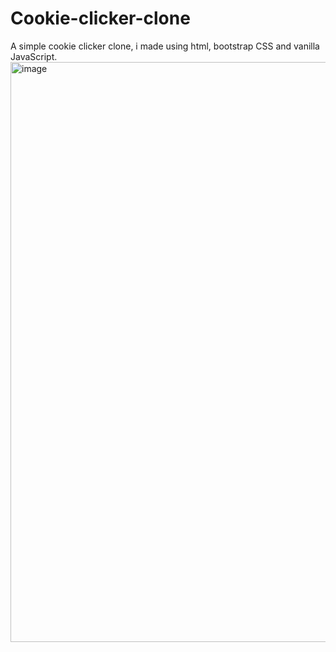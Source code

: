 # Cookie-clicker-clone
A simple cookie clicker clone, i made using html, bootstrap CSS and vanilla JavaScript.
<img width="928" alt="image" src="https://github.com/AtomicExpresso/Cookie-clicker-clone/assets/156177896/a3b27ba2-d0c5-40a5-8191-d65bdd399f44">
